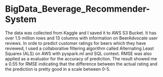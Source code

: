 # BigData_Beverage_Recommender-System
The data was collected from Kaggle and I saved it to AWS S3 Bucket. It has over 1.5 million rows and 13 columns with information on BeerAdvocate user reviews. In orde to predict customer ratings for beers which they have reviewed, I used a collaborative filtering algorithm called Alternating Least Squares (ALS) on AWS with pyspark.ml and SQL context. RMSE was also applied as a evaluator for the accuracy of prediction. The result showed me a 0.55 for RMSE indicating that the difference between the actual rating and the prediction is pretty good in a scale between 0-5. 

